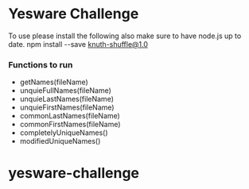 # Yesware Challenge

To use please install the following also make sure to have node.js up to date.
npm install --save knuth-shuffle@1.0

### Functions to run
* getNames(fileName)
* unquieFullNames(fileName)
* unquieLastNames(fileName)
* unquieFirstNames(fileName)
* commonLastNames(fileName)
* commonFirstNames(fileName)
* completelyUniqueNames()
* modifiedUniqueNames()

# yesware-challenge
